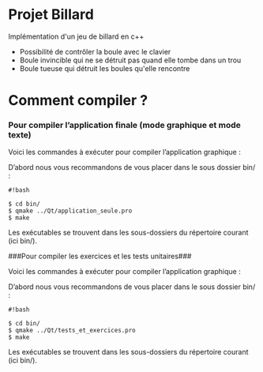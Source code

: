 # Projet Billard #

Implémentation d'un jeu de billard en c++
- Possibilité de contrôler la boule avec le clavier
- Boule invincible qui ne se détruit pas quand elle tombe dans un trou
- Boule tueuse qui détruit les boules qu'elle rencontre

# Comment compiler ? #

### Pour compiler l’application finale (mode graphique et mode texte) ###

Voici les commandes à exécuter pour compiler l’application graphique :

D’abord nous vous recommandons de vous placer dans le sous dossier bin/ :


```
#!bash

$ cd bin/
$ qmake ../Qt/application_seule.pro
$ make
```


Les exécutables se trouvent dans les sous-dossiers du répertoire courant (ici bin/).



###Pour compiler les exercices et les tests unitaires###

Voici les commandes à exécuter pour compiler l’application graphique :

D’abord nous vous recommandons de vous placer dans le sous dossier bin/ :


```
#!bash

$ cd bin/
$ qmake ../Qt/tests_et_exercices.pro
$ make
```


Les exécutables se trouvent dans les sous-dossiers du répertoire courant (ici bin/).